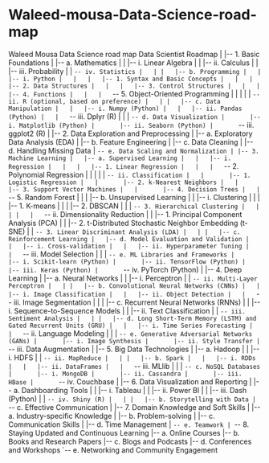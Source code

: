 # Waleed-mousa-Data-Science-road-map
Waleed Mousa Data Science road map
Data Scientist Roadmap
|
|-- 1. Basic Foundations
|   |-- a. Mathematics
|   |   |-- i. Linear Algebra
|   |   |-- ii. Calculus
|   |   |-- iii. Probability
|   |   `-- iv. Statistics
|   |
|   |-- b. Programming
|   |   |-- i. Python
|   |   |   |-- 1. Syntax and Basic Concepts
|   |   |   |-- 2. Data Structures
|   |   |   |-- 3. Control Structures
|   |   |   |-- 4. Functions
|   |   |   `-- 5. Object-Oriented Programming
|   |   |
|   |   `-- ii. R (optional, based on preference)
|   |
|   |-- c. Data Manipulation
|   |   |-- i. Numpy (Python)
|   |   |-- ii. Pandas (Python)
|   |   `-- iii. Dplyr (R)
|   |
|   `-- d. Data Visualization
|       |-- i. Matplotlib (Python)
|       |-- ii. Seaborn (Python)
|       `-- iii. ggplot2 (R)
|
|-- 2. Data Exploration and Preprocessing
|   |-- a. Exploratory Data Analysis (EDA)
|   |-- b. Feature Engineering
|   |-- c. Data Cleaning
|   |-- d. Handling Missing Data
|   `-- e. Data Scaling and Normalization
|
|-- 3. Machine Learning
|   |-- a. Supervised Learning
|   |   |-- i. Regression
|   |   |   |-- 1. Linear Regression
|   |   |   `-- 2. Polynomial Regression
|   |   |
|   |   `-- ii. Classification
|   |       |-- 1. Logistic Regression
|   |       |-- 2. k-Nearest Neighbors
|   |       |-- 3. Support Vector Machines
|   |       |-- 4. Decision Trees
|   |       `-- 5. Random Forest
|   |
|   |-- b. Unsupervised Learning
|   |   |-- i. Clustering
|   |   |   |-- 1. K-means
|   |   |   |-- 2. DBSCAN
|   |   |   `-- 3. Hierarchical Clustering
|   |   |
|   |   `-- ii. Dimensionality Reduction
|   |       |-- 1. Principal Component Analysis (PCA)
|   |       |-- 2. t-Distributed Stochastic Neighbor Embedding (t-SNE)
|   |       `-- 3. Linear Discriminant Analysis (LDA)
|   |
|   |-- c. Reinforcement Learning
|   |-- d. Model Evaluation and Validation
|   |   |-- i. Cross-validation
|   |   |-- ii. Hyperparameter Tuning
|   |   `-- iii. Model Selection
|   |
|   `-- e. ML Libraries and Frameworks
|       |-- i. Scikit-learn (Python)
|       |-- ii. TensorFlow (Python)
|       |-- iii. Keras (Python)
|       `-- iv. PyTorch (Python)
|
|-- 4. Deep Learning
|   |-- a. Neural Networks
|   |   |-- i. Perceptron
|   |   `-- ii. Multi-Layer Perceptron
|   |
|   |-- b. Convolutional Neural Networks (CNNs)
|   |   |-- i. Image Classification
|   |   |-- ii. Object Detection
|   |   `-- iii. Image Segmentation
|   |
|   |-- c. Recurrent Neural Networks (RNNs)
|   |   |-- i. Sequence-to-Sequence Models
|   |   |-- ii. Text Classification
|   |   `-- iii. Sentiment Analysis
|   |
|   |-- d. Long Short-Term Memory (LSTM) and Gated Recurrent Units (GRU)
|   |   |-- i. Time Series Forecasting
|   |   `-- ii. Language Modeling
|   |
|   `-- e. Generative Adversarial Networks (GANs)
|       |-- i. Image Synthesis
|       |-- ii. Style Transfer
|       `-- iii. Data Augmentation
|
|-- 5. Big Data Technologies
|   |-- a. Hadoop
|   |   |-- i. HDFS
|   |   `-- ii. MapReduce
|   |
|   |-- b. Spark
|   |   |-- i. RDDs
|   |   |-- ii. DataFrames
|   |   `-- iii. MLlib
|   |
|   `-- c. NoSQL Databases
|       |-- i. MongoDB
|       |-- ii. Cassandra
|       |-- iii. HBase
|       `-- iv. Couchbase
|
|-- 6. Data Visualization and Reporting
|   |-- a. Dashboarding Tools
|   |   |-- i. Tableau
|   |   |-- ii. Power BI
|   |   |-- iii. Dash (Python)
|   |   `-- iv. Shiny (R)
|   |
|   |-- b. Storytelling with Data
|   `-- c. Effective Communication
|
|-- 7. Domain Knowledge and Soft Skills
|   |-- a. Industry-specific Knowledge
|   |-- b. Problem-solving
|   |-- c. Communication Skills
|   |-- d. Time Management
|   `-- e. Teamwork
|
`-- 8. Staying Updated and Continuous Learning
    |-- a. Online Courses
    |-- b. Books and Research Papers
    |-- c. Blogs and Podcasts
    |-- d. Conferences and Workshops
    `-- e. Networking and Community Engagement
